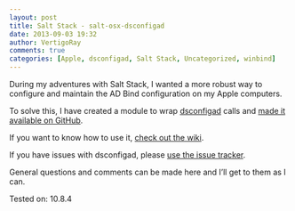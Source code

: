 ```yaml
---
layout: post
title: Salt Stack - salt-osx-dsconfigad
date: 2013-09-03 19:32
author: VertigoRay
comments: true
categories: [Apple, dsconfigad, Salt Stack, Uncategorized, winbind]
---
```

<p>During my adventures with Salt Stack, I wanted a more robust way to configure and maintain the AD Bind configuration on my Apple computers.<!-- more --></p>
<p>To solve this, I have created a module to wrap <a href="http://bit.ly/15gnT5I">dsconfigad</a> calls and <a href="https://github.com/VertigoRay/salt-osx-dsconfigad" target="_blank">made it available on GitHub</a>.</p>
<p>If you want to know how to use it, <a href="https://github.com/VertigoRay/salt-osx-dsconfigad/wiki" target="_blank">check out the wiki</a>.</p>
<p><span>If you have issues with dsconfigad, please </span><span></span><a href="https://github.com/VertigoRay/salt-osx-dsconfigad/issues" target="_blank">use the issue tracker</a><span>.</span></p>
<p>General questions and comments can be made here and I&rsquo;ll get to them as I can.</p>
<p>Tested on: 10.8.4</p>
